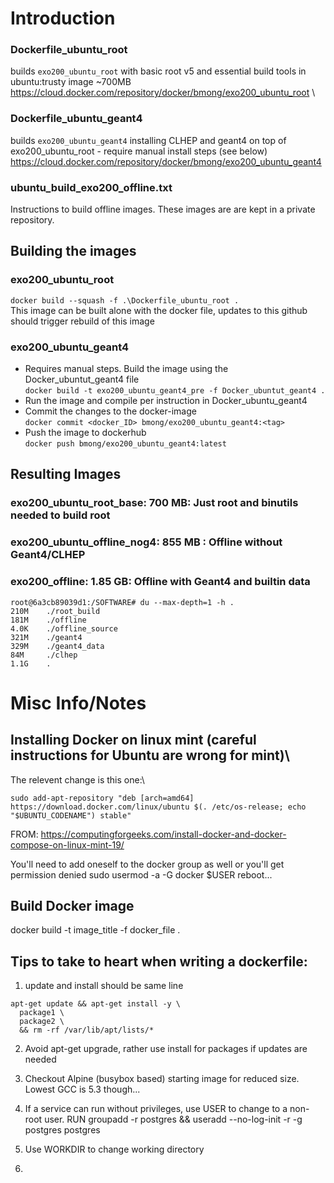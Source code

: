 # Introduction
### Dockerfile_ubuntu_root 
builds `exo200_ubuntu_root` with basic root v5 and essential build tools in ubuntu:trusty image ~700MB \
https://cloud.docker.com/repository/docker/bmong/exo200_ubuntu_root \

### Dockerfile_ubuntu_geant4 
builds `exo200_ubuntu_geant4` installing CLHEP and geant4 on top of exo200_ubuntu_root - require manual install steps (see below) \
https://cloud.docker.com/repository/docker/bmong/exo200_ubuntu_geant4

### ubuntu_build_exo200_offline.txt
Instructions to build offline images. These images are are kept in a private repository. 

## Building the images

### exo200_ubuntu_root
`docker build --squash -f .\Dockerfile_ubuntu_root .` \
This image can be built alone with the docker file, updates to this github should trigger rebuild of this image

### exo200_ubuntu_geant4
* Requires manual steps. Build the image using the Docker_ubuntut_geant4 file\
`docker build -t exo200_ubuntu_geant4_pre -f Docker_ubuntut_geant4 .`
* Run the image and compile per instruction in Docker_ubuntu_geant4
* Commit the changes to the docker-image\
`docker commit <docker_ID> bmong/exo200_ubuntu_geant4:<tag>`
* Push the image to dockerhub\
`docker push bmong/exo200_ubuntu_geant4:latest`

## Resulting Images

### exo200_ubuntu_root_base: 700 MB: Just root and binutils needed to build root

### exo200_ubuntu_offline_nog4: 855 MB  : Offline without Geant4/CLHEP

### exo200_offline: 1.85 GB:  Offline with Geant4 and builtin data 
```
root@6a3cb89039d1:/SOFTWARE# du --max-depth=1 -h .
210M    ./root_build
181M    ./offline
4.0K    ./offline_source
321M    ./geant4
329M    ./geant4_data
84M     ./clhep
1.1G    . 
```

# Misc Info/Notes

## Installing Docker on linux mint (careful instructions for Ubuntu are wrong for mint)\
The relevent change is this one:\
```
sudo add-apt-repository "deb [arch=amd64] https://download.docker.com/linux/ubuntu $(. /etc/os-release; echo "$UBUNTU_CODENAME") stable" 
```
FROM: https://computingforgeeks.com/install-docker-and-docker-compose-on-linux-mint-19/

You'll need to add oneself to the docker group as well or you'll get permission denied
sudo usermod -a -G docker $USER
reboot...

## Build Docker image
docker build -t image_title -f docker_file .

## Tips to take to heart when writing a dockerfile:
1) update and install should be same line
```
apt-get update && apt-get install -y \
  package1 \
  package2 \
  && rm -rf /var/lib/apt/lists/*
```
2) Avoid apt-get upgrade, rather use install for packages if updates are needed

3) Checkout Alpine (busybox based) starting image for reduced size. Lowest GCC is 5.3 though...

4) If a service can run without privileges, use USER to change to a non-root user.
   RUN groupadd -r postgres && useradd --no-log-init -r -g postgres postgres
   
5) Use WORKDIR to change working directory

6) 
